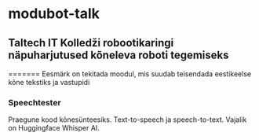 # modubot-talk
## Taltech IT Kolledži robootikaringi näpuharjutused kõneleva roboti tegemiseks
=======
Eesmärk on tekitada moodul, mis suudab teisendada eestikeelse kõne tekstiks ja vastupidi

### Speechtester
Praegune kood kõnesünteesiks. Text-to-speech ja speech-to-text. Vajalik on Huggingface Whisper AI.
